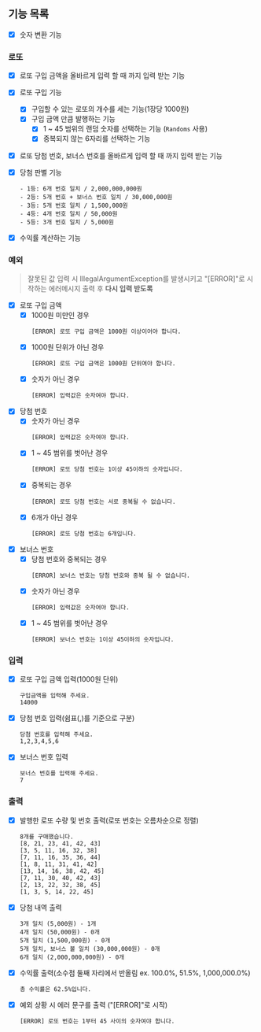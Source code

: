 ## 기능 목록

-[x] 숫자 변환 기능 

### 로또

-[x] 로또 구입 금액을 올바르게 입력 할 때 까지 입력 받는 기능
-[x] 로또 구입 기능
    -[x] 구입할 수 있는 로또의 개수를 세는 기능(1장당 1000원)
    -[x] 구입 금액 만큼 발행하는 기능
      -[x] 1 ~ 45 범위의 랜덤 숫자를 선택하는 기능 (`Randoms` 사용)
      -[x] 중복되지 않는 6자리를 선택하는 기능
-[x] 로또 당첨 번호, 보너스 번호를 올바르게 입력 할 때 까지 입력 받는 기능

-[x] 당첨 판별 기능
    ```
    - 1등: 6개 번호 일치 / 2,000,000,000원
    - 2등: 5개 번호 + 보너스 번호 일치 / 30,000,000원
    - 3등: 5개 번호 일치 / 1,500,000원
    - 4등: 4개 번호 일치 / 50,000원
    - 5등: 3개 번호 일치 / 5,000원
    ```
-[x] 수익률 계산하는 기능

### 예외

> 잘못된 값 입력 시 IllegalArgumentException를 발생시키고 "[ERROR]"로 시작하는  에러메시지 출력 후 **다시 입력 받도록**
-[x] 로또 구입 금액
    -[x] 1000원 미만인 경우
      ```
      [ERROR] 로또 구입 금액은 1000원 이상이어야 합니다. 
      ```
    -[x] 1000원 단위가 아닌 경우
      ```
      [ERROR] 로또 구입 금액은 1000원 단위여야 합니다. 
      ```
    -[x] 숫자가 아닌 경우
      ```
      [ERROR] 입력값은 숫자여야 합니다. 
      ```
-[x] 당첨 번호
    -[x] 숫자가 아닌 경우
      ```
      [ERROR] 입력값은 숫자여야 합니다. 
      ```
    -[x] 1 ~ 45 범위를 벗어난 경우
      ```
      [ERROR] 로또 당첨 번호는 1이상 45이하의 숫자입니다.
      ```
    -[x] 중복되는 경우
      ```
      [ERROR] 로또 당첨 번호는 서로 중복될 수 없습니다. 
      ```
    -[x] 6개가 아닌 경우
      ```
      [ERROR] 로또 당첨 번호는 6개입니다. 
      ```
-[x] 보너스 번호
    -[x] 당첨 번호와 중복되는 경우
      ```
      [ERROR] 보너스 번호는 당첨 번호와 중복 될 수 없습니다. 
      ```
    -[x] 숫자가 아닌 경우
      ```
      [ERROR] 입력값은 숫자여야 합니다. 
      ```
    -[x] 1 ~ 45 범위를 벗어난 경우
      ```
      [ERROR] 보너스 번호는 1이상 45이하의 숫자입니다.
      ```

### 입력

-[x] 로또 구입 금액 입력(1000원 단위)

   ```
   구입금액을 입력해 주세요.
   14000
   ```

-[x] 당첨 번호 입력(쉼표(,)를 기준으로 구분)

   ```
   당첨 번호를 입력해 주세요.
   1,2,3,4,5,6
   ```

-[x] 보너스 번호 입력

   ```
   보너스 번호를 입력해 주세요.
   7
   ```

### 출력

-[x] 발행한 로또 수량 및 번호 출력(로또 번호는 오름차순으로 정렬)

   ```
   8개를 구매했습니다.
   [8, 21, 23, 41, 42, 43] 
   [3, 5, 11, 16, 32, 38] 
   [7, 11, 16, 35, 36, 44] 
   [1, 8, 11, 31, 41, 42] 
   [13, 14, 16, 38, 42, 45] 
   [7, 11, 30, 40, 42, 43] 
   [2, 13, 22, 32, 38, 45] 
   [1, 3, 5, 14, 22, 45]
   ```

-[x] 당첨 내역 출력

   ```
   3개 일치 (5,000원) - 1개
   4개 일치 (50,000원) - 0개
   5개 일치 (1,500,000원) - 0개
   5개 일치, 보너스 볼 일치 (30,000,000원) - 0개
   6개 일치 (2,000,000,000원) - 0개
   ```

-[x] 수익률 출력(소수점 둘째 자리에서 반올림 ex. 100.0%, 51.5%, 1,000,000.0%)

   ```
   총 수익률은 62.5%입니다.
   ```

-[x] 예외 상황 시 에러 문구를 출력 ("[ERROR]"로 시작)

   ```
   [ERROR] 로또 번호는 1부터 45 사이의 숫자여야 합니다.
   ```